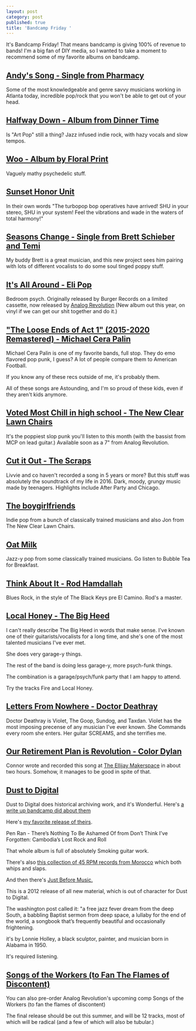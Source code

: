```yaml
---
layout: post
category: post
published: true
title: 'Bandcamp Friday '
---
```

It's Bandcamp Friday! That means bandcamp is giving 100% of revenue to bands! I'm a big fan of DIY media, so I wanted to take a moment to recommend some of my favorite albums on bandcamp. 



## [Andy's Song - Single from Pharmacy](https://pharmacy21.bandcamp.com/track/andys-song)

Some of the most knowledgeable and genre savvy musicians working in Atlanta today, incredible pop/rock that you won't be able to get out of your head. 

## [Halfway Down - Album from Dinner Time](https://dinner-time.bandcamp.com/album/halfway-down)

Is "Art Pop" still a thing? Jazz infused indie rock, with hazy vocals and slow tempos. 

## [Woo - Album by Floral Print](https://floralprint.bandcamp.com/album/woo)

Vaguely mathy psychedelic stuff.

## [Sunset Honor Unit](https://shuatl.bandcamp.com/album/sunset-honor-unit)

In their own words "The turbopop bop operatives have arrived! SHU in your stereo, SHU in your system! Feel the vibrations and wade in the waters of total harmony!" 

## [Seasons Change - Single from Brett Schieber and Temi](https://brettschieber.bandcamp.com/album/seasons-change-my-summer-flame)

My buddy Brett is a great musician, and this new project sees him pairing with lots of different vocalists to do some soul tinged poppy stuff.


## [It's All Around - Eli Pop](https://elipopmusic.bandcamp.com/album/its-all-around)

Bedroom psych. Originally released by Burger Records on a limited cassette, now released by [Analog Revolution](https://analogrevolution.com) (New album out this year, on vinyl if we can get our shit together and do it.)

## ["The Loose Ends of Act 1" (2015​-​2020 Remastered)  - Michael Cera Palin ](https://michaelcerapalin.bandcamp.com/album/the-loose-ends-of-act-1-2015-2020-remastered)

Michael Cera Palin is one of my favorite bands, full stop. They do emo flavored pop punk, I guess? A lot of people compare them to American Football. 

If you know any of these recs outside of me, it's probably them. 

All of these songs are Astounding, and I'm so proud of these kids, even if they aren't kids anymore.


## [Voted Most Chill in high school - The New Clear Lawn Chairs](https://thenewclearlawnchairs.bandcamp.com/album/voted-most-chill-in-high-school)

It's the poppiest slop punk you'll listen to this month (with the bassist from MCP on lead guitar.) Available soon as a 7" from Analog Revolution. 

## [Cut it Out - The Scraps](https://thescrapsmusic.bandcamp.com/album/cut-it-out)

Livvie and co haven't recorded a song in 5 years or more? But this stuff was absolutely the soundtrack of my life in 2016. Dark, moody, grungy music made by teenagers. Highlights include After Party and Chicago.

## [The boygirlfriends](https://theboygirlfriends.bandcamp.com/)

Indie pop from a bunch of classically trained musicians and also Jon from The New Clear Lawn Chairs.

## [Oat Milk](https://oatmilkmusic.bandcamp.com/)

Jazz-y pop from some classically trained musicians. Go listen to Bubble Tea for Breakfast. 

## [Think About It - Rod Hamdallah](https://rodhamdallah.bandcamp.com/album/think-about-it-ep)

Blues Rock, in the style of The Black Keys pre El Camino. Rod's a master.

## [Local Honey - The Big Heed](https://thebigheed.bandcamp.com/album/local-honey)

I can't really describe The Big Heed in words that make sense. I've known one of their guitarists/vocalists for a long time, and she's one of the most talented musicians I've ever met. 

She does very garage-y things. 

The rest of the band is doing less garage-y, more psych-funk things. 

The combination is a garage/psych/funk party that I am happy to attend. 

Try the tracks Fire and Local Honey.

## [Letters From Nowhere - Doctor Deathray](https://doctordeathray.bandcamp.com/album/letters-from-nowhere-vol-1?label=1708079041&tab=music)

Doctor Deathray is Violet, The Goop, Sundog, and Taxdan. Violet has the most imposing precense of any musician I've ever known. She Commands every room she enters. Her guitar SCREAMS, and she terrifies me. 

## [Our Retirement Plan is Revolution - Color Dylan](https://connordylan.bandcamp.com/track/our-retirement-plan-is-revolution-rough-mix?label=1708079041&tab=music)

Connor wrote and recorded this song at [The Ellijay Makerspace](https://ellijaymakerspace.org) in about two hours. Somehow, it manages to be good in spite of that. 

## [Dust to Digital](https://dusttodigital.bandcamp.com/music)

Dust to Digital does historical archiving work, and it's Wonderful. Here's [a write up bandcamp did about them](https://daily.bandcamp.com/label-profile/dust-to-digital-label-profile)

Here's [my favorite release of theirs](https://dusttodigital.bandcamp.com/track/there-s-nothing-to-be-ashamed-of).

Pen Ran - There’s Nothing To Be Ashamed Of
from Don’t Think I’ve Forgotten: Cambodia’s Lost Rock and Roll 

That whole album is full of absolutely Smoking guitar work.

There's also [this collection of 45 RPM records from Morocco](https://dusttodigital.bandcamp.com/album/kassidat-raw-45s-from-morocco) which both whips and slaps.

And then there's [Just Before Music.](https://dusttodigital.bandcamp.com/album/just-before-music)

This is a 2012 release of all new material, which is out of character for Dust to Digital. 

The washington post called it: "a free jazz fever dream from the deep South, a babbling Baptist sermon from deep space, a lullaby for the end of the world, a songbook that’s frequently beautiful and occasionally frightening.

it's by  Lonnie Holley, a black sculptor, painter, and musician born in Alabama in 1950. 

It's required listening.

## [Songs of the Workers (to Fan The Flames of Discontent)](https://analogrevolution.bandcamp.com/album/songs-of-the-worker-to-fan-the-flames-of-discontent)

You can also pre-order Analog Revolution's upcoming comp Songs of the Workers (to fan the flames of discontent)

The final release should be out this summer, and will be 12 tracks, most of which will be radical (and a few of which will also be tubular.)
